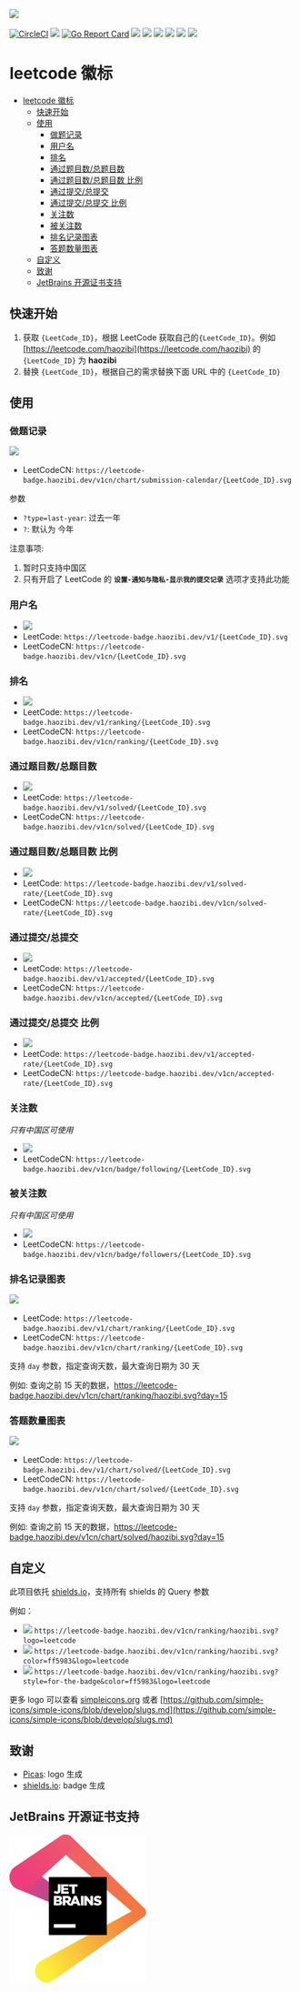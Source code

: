 ![](logo.png)

[![CircleCI](https://circleci.com/gh/haozibi/leetcode-badge/tree/master.svg?style=svg)](https://circleci.com/gh/haozibi/leetcode-badge/tree/master) [![](https://img.shields.io/badge/Github-leetcode--badge-blueviolet)](https://github.com/haozibi/leetcode-badge) [![Go Report Card](https://goreportcard.com/badge/github.com/haozibi/leetcode-badge)](https://goreportcard.com/report/github.com/haozibi/leetcode-badge) [![](https://leetcode-badge.haozibi.dev/v1cn/haozibi.svg)](https://leetcode-cn.com/haozibi) [![](https://leetcode-badge.haozibi.dev/v1cn/ranking/haozibi.svg)](https://leetcode-cn.com/haozibi) [![](https://leetcode-badge.haozibi.dev/v1cn/solved/haozibi.svg)](https://leetcode-cn.com/haozibi) [![](https://leetcode-badge.haozibi.dev/v1cn/solved-rate/haozibi.svg)](https://leetcode-cn.com/haozibi) [![](https://leetcode-badge.haozibi.dev/v1cn/accepted/haozibi.svg)](https://leetcode-cn.com/haozibi) [![](https://leetcode-badge.haozibi.dev/v1cn/accepted-rate/haozibi.svg)](https://leetcode-cn.com/haozibi)

# leetcode 徽标 


<!-- @import "[TOC]" {cmd="toc" depthFrom=1 depthTo=6 orderedList=false} -->

<!-- code_chunk_output -->

- [leetcode 徽标](#leetcode-徽标)
  - [快速开始](#快速开始)
  - [使用](#使用)
    - [做题记录](#做题记录)
    - [用户名](#用户名)
    - [排名](#排名)
    - [通过题目数/总题目数](#通过题目数总题目数)
    - [通过题目数/总题目数 比例](#通过题目数总题目数-比例)
    - [通过提交/总提交](#通过提交总提交)
    - [通过提交/总提交 比例](#通过提交总提交-比例)
    - [关注数](#关注数)
    - [被关注数](#被关注数)
    - [排名记录图表](#排名记录图表)
    - [答题数量图表](#答题数量图表)
  - [自定义](#自定义)
  - [致谢](#致谢)
  - [JetBrains 开源证书支持](#jetbrains-开源证书支持)

<!-- /code_chunk_output -->


## 快速开始

1. 获取 `{LeetCode_ID}`，根据 LeetCode 获取自己的`{LeetCode_ID}`。例如 [https://leetcode.com/haozibi](https://leetcode.com/haozibi) 的 `{LeetCode_ID}` 为 **haozibi**
2. 替换 `{LeetCode_ID}`，根据自己的需求替换下面 URL 中的 `{LeetCode_ID}`

## 使用

### 做题记录

![](https://leetcode-badge.haozibi.dev/v1cn/chart/submission-calendar/haozibi.svg)
- LeetCodeCN: `https://leetcode-badge.haozibi.dev/v1cn/chart/submission-calendar/{LeetCode_ID}.svg`

参数

- `?type=last-year`: 过去一年
- `?`: 默认为 今年

注意事项:

1. 暂时只支持中国区
2. 只有开启了 LeetCode 的 **`设置-通知与隐私-显示我的提交记录`** 选项才支持此功能

### 用户名

- ![](https://leetcode-badge.haozibi.dev/v1cn/haozibi.svg)
- LeetCode: `https://leetcode-badge.haozibi.dev/v1/{LeetCode_ID}.svg`
- LeetCodeCN: `https://leetcode-badge.haozibi.dev/v1cn/{LeetCode_ID}.svg`

### 排名

- ![](https://leetcode-badge.haozibi.dev/v1cn/ranking/haozibi.svg)
- LeetCode: `https://leetcode-badge.haozibi.dev/v1/ranking/{LeetCode_ID}.svg`
- LeetCodeCN: `https://leetcode-badge.haozibi.dev/v1cn/ranking/{LeetCode_ID}.svg`


### 通过题目数/总题目数

- ![](https://leetcode-badge.haozibi.dev/v1cn/solved/haozibi.svg)
- LeetCode: `https://leetcode-badge.haozibi.dev/v1/solved/{LeetCode_ID}.svg`
- LeetCodeCN: `https://leetcode-badge.haozibi.dev/v1cn/solved/{LeetCode_ID}.svg`

### 通过题目数/总题目数 比例

- ![](https://leetcode-badge.haozibi.dev/v1cn/solved-rate/haozibi.svg)
- LeetCode: `https://leetcode-badge.haozibi.dev/v1/solved-rate/{LeetCode_ID}.svg`
- LeetCodeCN: `https://leetcode-badge.haozibi.dev/v1cn/solved-rate/{LeetCode_ID}.svg`

### 通过提交/总提交

- ![](https://leetcode-badge.haozibi.dev/v1cn/accepted/haozibi.svg)
- LeetCode: `https://leetcode-badge.haozibi.dev/v1/accepted/{LeetCode_ID}.svg`
- LeetCodeCN: `https://leetcode-badge.haozibi.dev/v1cn/accepted/{LeetCode_ID}.svg`

### 通过提交/总提交 比例

- ![](https://leetcode-badge.haozibi.dev/v1cn/accepted-rate/haozibi.svg)
- LeetCode: `https://leetcode-badge.haozibi.dev/v1/accepted-rate/{LeetCode_ID}.svg`
- LeetCodeCN: `https://leetcode-badge.haozibi.dev/v1cn/accepted-rate/{LeetCode_ID}.svg`

### 关注数

*只有中国区可使用*

- ![](https://leetcode-badge.haozibi.dev/v1cn/badge/following/haozibi.svg)
- LeetCodeCN: `https://leetcode-badge.haozibi.dev/v1cn/badge/following/{LeetCode_ID}.svg`

### 被关注数

*只有中国区可使用*

- ![](https://leetcode-badge.haozibi.dev/v1cn/badge/followers/haozibi.svg)
- LeetCodeCN: `https://leetcode-badge.haozibi.dev/v1cn/badge/followers/{LeetCode_ID}.svg`

### 排名记录图表

![](https://leetcode-badge.haozibi.dev/v1cn/chart/ranking/haozibi.svg)

- LeetCode: `https://leetcode-badge.haozibi.dev/v1/chart/ranking/{LeetCode_ID}.svg`
- LeetCodeCN: `https://leetcode-badge.haozibi.dev/v1cn/chart/ranking/{LeetCode_ID}.svg`

支持 `day` 参数，指定查询天数，最大查询日期为 30 天

例如: 查询之前 15 天的数据，https://leetcode-badge.haozibi.dev/v1cn/chart/ranking/haozibi.svg?day=15

### 答题数量图表

![](https://leetcode-badge.haozibi.dev/v1cn/chart/solved/haozibi.svg)

- LeetCode: `https://leetcode-badge.haozibi.dev/v1/chart/solved/{LeetCode_ID}.svg`
- LeetCodeCN: `https://leetcode-badge.haozibi.dev/v1cn/chart/solved/{LeetCode_ID}.svg`

支持 `day` 参数，指定查询天数，最大查询日期为 30 天

例如: 查询之前 15 天的数据，https://leetcode-badge.haozibi.dev/v1cn/chart/solved/haozibi.svg?day=15

## 自定义

此项目依托 [shields.io](https://shields.io)，支持所有 shields 的 Query 参数

例如：

- ![](https://leetcode-badge.haozibi.dev/v1cn/ranking/haozibi.svg?logo=leetcode) `https://leetcode-badge.haozibi.dev/v1cn/ranking/haozibi.svg?logo=leetcode`
- ![](https://leetcode-badge.haozibi.dev/v1cn/ranking/haozibi.svg?color=ff5983&logo=leetcode) `https://leetcode-badge.haozibi.dev/v1cn/ranking/haozibi.svg?color=ff5983&logo=leetcode`
- ![](https://leetcode-badge.haozibi.dev/v1cn/ranking/haozibi.svg?style=for-the-badge&color=ff5983&logo=leetcode) `https://leetcode-badge.haozibi.dev/v1cn/ranking/haozibi.svg?style=for-the-badge&color=ff5983&logo=leetcode`

更多 logo 可以查看 [simpleicons.org](https://simpleicons.org/) 或者 [https://github.com/simple-icons/simple-icons/blob/develop/slugs.md](https://github.com/simple-icons/simple-icons/blob/develop/slugs.md)

## 致谢

- [Picas](https://github.com/djyde/Picas): logo 生成
- [shields.io](https://shields.io): badge 生成

## JetBrains 开源证书支持

[![](static/jetbrains.svg)](https://www.jetbrains.com/?from=leetcode-badge)
